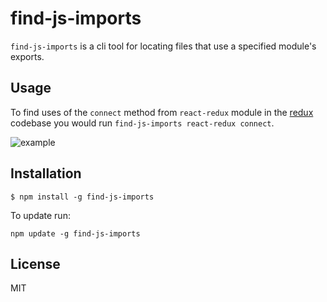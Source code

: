 # find-js-imports

`find-js-imports` is a cli tool for locating files that use a specified module's
exports.

## Usage

To find uses of the `connect` method from `react-redux` module in the
[redux](redux-url) codebase you would run `find-js-imports react-redux connect`.

![example](https://cloud.githubusercontent.com/assets/739390/24313599/b9e9f62c-109a-11e7-9760-3c7ec69221c8.png)

## Installation

```
$ npm install -g find-js-imports
```

To update run:

```
npm update -g find-js-imports
```

## License

MIT

[redux-url]: https://github.com/reactjs/redux
